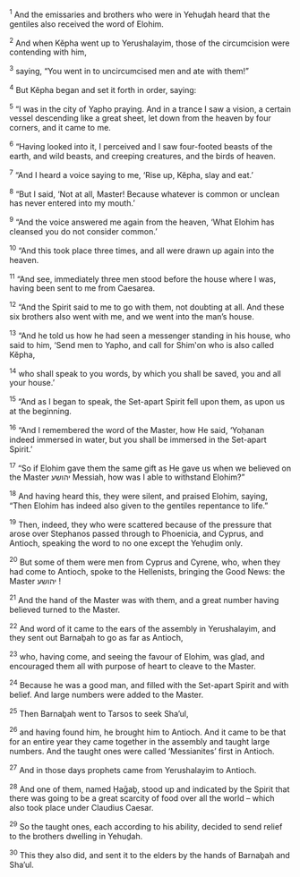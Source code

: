 <sup>1</sup> And the emissaries and brothers who were in Yehuḏah heard that the gentiles also received the word of Elohim.

<sup>2</sup> And when Kĕpha went up to Yerushalayim, those of the circumcision were contending with him,

<sup>3</sup> saying, “You went in to uncircumcised men and ate with them!”

<sup>4</sup> But Kĕpha began and set it forth in order, saying:

<sup>5</sup> “I was in the city of Yapho praying. And in a trance I saw a vision, a certain vessel descending like a great sheet, let down from the heaven by four corners, and it came to me.

<sup>6</sup> “Having looked into it, I perceived and I saw four-footed beasts of the earth, and wild beasts, and creeping creatures, and the birds of heaven.

<sup>7</sup> “And I heard a voice saying to me, ‘Rise up, Kĕpha, slay and eat.’

<sup>8</sup> “But I said, ‘Not at all, Master! Because whatever is common or unclean has never entered into my mouth.’

<sup>9</sup> “And the voice answered me again from the heaven, ‘What Elohim has cleansed you do not consider common.’

<sup>10</sup> “And this took place three times, and all were drawn up again into the heaven.

<sup>11</sup> “And see, immediately three men stood before the house where I was, having been sent to me from Caesarea.

<sup>12</sup> “And the Spirit said to me to go with them, not doubting at all. And these six brothers also went with me, and we went into the man’s house.

<sup>13</sup> “And he told us how he had seen a messenger standing in his house, who said to him, ‘Send men to Yapho, and call for Shim‛on who is also called Kĕpha,

<sup>14</sup> who shall speak to you words, by which you shall be saved, you and all your house.’

<sup>15</sup> “And as I began to speak, the Set-apart Spirit fell upon them, as upon us at the beginning.

<sup>16</sup> “And I remembered the word of the Master, how He said, ‘Yoḥanan indeed immersed in water, but you shall be immersed in the Set-apart Spirit.’

<sup>17</sup> “So if Elohim gave them the same gift as He gave us when we believed on the Master יהושע Messiah, how was I able to withstand Elohim?”

<sup>18</sup> And having heard this, they were silent, and praised Elohim, saying, “Then Elohim has indeed also given to the gentiles repentance to life.”

<sup>19</sup> Then, indeed, they who were scattered because of the pressure that arose over Stephanos passed through to Phoenicia, and Cyprus, and Antioch, speaking the word to no one except the Yehuḏim only.

<sup>20</sup> But some of them were men from Cyprus and Cyrene, who, when they had come to Antioch, spoke to the Hellenists, bringing the Good News: the Master יהושע !

<sup>21</sup> And the hand of the Master was with them, and a great number having believed turned to the Master.

<sup>22</sup> And word of it came to the ears of the assembly in Yerushalayim, and they sent out Barnaḇah to go as far as Antioch,

<sup>23</sup> who, having come, and seeing the favour of Elohim, was glad, and encouraged them all with purpose of heart to cleave to the Master.

<sup>24</sup> Because he was a good man, and filled with the Set-apart Spirit and with belief. And large numbers were added to the Master.

<sup>25</sup> Then Barnaḇah went to Tarsos to seek Sha’ul,

<sup>26</sup> and having found him, he brought him to Antioch. And it came to be that for an entire year they came together in the assembly and taught large numbers. And the taught ones were called ‘Messianites’ first in Antioch.

<sup>27</sup> And in those days prophets came from Yerushalayim to Antioch.

<sup>28</sup> And one of them, named Ḥaḡaḇ, stood up and indicated by the Spirit that there was going to be a great scarcity of food over all the world – which also took place under Claudius Caesar.

<sup>29</sup> So the taught ones, each according to his ability, decided to send relief to the brothers dwelling in Yehuḏah.

<sup>30</sup> This they also did, and sent it to the elders by the hands of Barnaḇah and Sha’ul.

